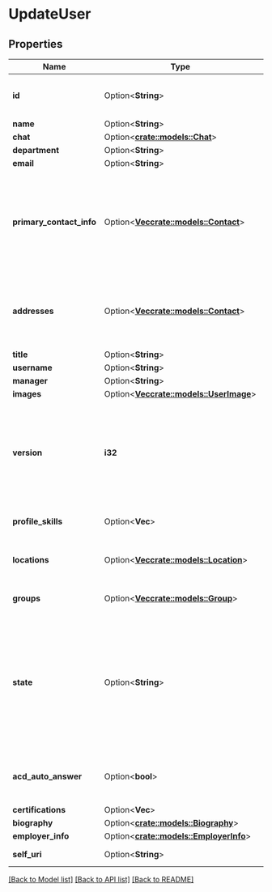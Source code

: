 # UpdateUser

## Properties

Name | Type | Description | Notes
------------ | ------------- | ------------- | -------------
**id** | Option<**String**> | The globally unique identifier for the object. | [optional][readonly]
**name** | Option<**String**> |  | [optional]
**chat** | Option<[**crate::models::Chat**](Chat.md)> |  | [optional]
**department** | Option<**String**> |  | [optional]
**email** | Option<**String**> |  | [optional]
**primary_contact_info** | Option<[**Vec<crate::models::Contact>**](Contact.md)> | The address(s) used for primary contact. Updates to the corresponding address in the addresses list will be reflected here. | [optional][readonly]
**addresses** | Option<[**Vec<crate::models::Contact>**](Contact.md)> | Email address, phone number, and/or extension for this user. One entry is allowed per media type | [optional]
**title** | Option<**String**> |  | [optional]
**username** | Option<**String**> |  | [optional]
**manager** | Option<**String**> |  | [optional]
**images** | Option<[**Vec<crate::models::UserImage>**](UserImage.md)> |  | [optional]
**version** | **i32** | This value should be the current version of the user. The current version can be obtained with a GET on the user before doing a PATCH. | 
**profile_skills** | Option<**Vec<String>**> | Profile skills possessed by the user | [optional]
**locations** | Option<[**Vec<crate::models::Location>**](Location.md)> | The user placement at each site location. | [optional]
**groups** | Option<[**Vec<crate::models::Group>**](Group.md)> | The groups the user is a member of | [optional]
**state** | Option<**String**> | The state of the user. This property can be used to restore a deleted user or transition between active and inactive. If specified, it is the only modifiable field. | [optional]
**acd_auto_answer** | Option<**bool**> | The value that denotes if acdAutoAnswer is set on the user | [optional]
**certifications** | Option<**Vec<String>**> |  | [optional]
**biography** | Option<[**crate::models::Biography**](Biography.md)> |  | [optional]
**employer_info** | Option<[**crate::models::EmployerInfo**](EmployerInfo.md)> |  | [optional]
**self_uri** | Option<**String**> | The URI for this object | [optional][readonly]

[[Back to Model list]](../README.md#documentation-for-models) [[Back to API list]](../README.md#documentation-for-api-endpoints) [[Back to README]](../README.md)



